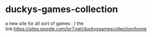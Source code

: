 # duckys-games-collection
a new site for all sort of games : )
the link:https://sites.google.com/lsr7.net/duckysgamescollection/home
